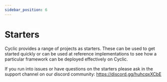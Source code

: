 ```yaml
---
sidebar_position: 6
---
```


# Starters

Cyclic provides a range of projects as starters. These can be used to get started quickly or can be used at reference implementations to see how a particular framework can be deployed effectively on Cyclic.

If you run into issues or have questions on the starters please ask in the support channel on our discord community: https://discord.gg/huhcqxXCbE

## 

